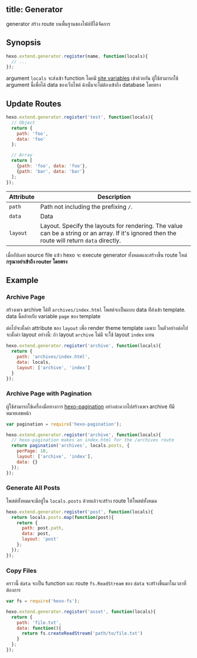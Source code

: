 title: Generator
---
generator สร้าง route บนพื้นฐานของไฟล์ท่ีได้จัดการ

## Synopsis

``` js
hexo.extend.generator.register(name, function(locals){
  // ...
});
```

argument `locals` จะส่งเข้า function โดยมี [site variables](../docs/variables.html#Site-Variables) เข้าด้วยกัน ผู้ใช้สามารถใช้ argument นี้เพื่อได้ data ของเว็บไซต์ ด้งนั้นจะไม่ต้องเข้าถึง database โดยตรง

## Update Routes

``` js
hexo.extend.generator.register('test', function(locals){
  // Object
  return {
    path: 'foo',
    data: 'foo'
  };

  // Array
  return [
    {path: 'foo', data: 'foo'},
    {path: 'bar', data: 'bar'}
  ];
});
```

Attribute | Description
--- | ---
`path` | Path not including the prefixing `/`.
`data` | Data
`layout` | Layout. Specify the layouts for rendering. The value can be a string or an array. If it's ignored then the route will return `data` directly.

เมื่ออัปเดท source file แฃ้ว hexo จะ execute generator ทั้งหมดและสร้างขึ้น route ใหม่ **กรุณาอย่าเข้าถึง router โดยตรง**

## Example

### Archive Page

สร้างเพจ archive ได้ท่ี `archives/index.html`  โพสต์จะเป็นแบบ  data ท่ีส่งเข้า template. data นี้คล้ายกับ variable `page` ของ template

ต่อไปจะตั้งค่า attribute ของ `layout` เพื่อ render theme template เฉพาะ ในตัวอย่างต่อไปจะตั้งค่า layout อย่างนี้: ถ้า layout  `archive` ไม่มี จะใช้ layout `index` แทน

``` js
hexo.extend.generator.register('archive', function(locals){
  return {
    path: 'archives/index.html',
    data: locals,
    layout: ['archive', 'index']
  }
});
```

### Archive Page with Pagination

ผู้ใช้สามารถใช้เครื่องมือทางการ [hexo-pagination] อย่างสะดวกไปสร้างเพจ archive ท่ีมีหมายเลขหน้า

``` js
var pagination = require('hexo-pagination');

hexo.extend.generator.register('archive', function(locals){
  // hexo-pagination makes an index.html for the /archives route
  return pagination('archives', locals.posts, {
    perPage: 10,
    layout: ['archive', 'index'],
    data: {}
  });
});
```

### Generate All Posts

โพสต์ทั้งหมดจะมีอยู่ใน `locals.posts` ด้วยแล้วจะสร้าง route ให้โพสต์ทั้งหมด
``` js
hexo.extend.generator.register('post', function(locals){
  return locals.posts.map(function(post){
    return {
      path: post.path,
      data: post,
      layout: 'post'
    };
  });
});
```

### Copy Files

คราวนี้  `data` จะเป็น function และ route `fs.ReadStream` ของ `data` จะสร้างขึ้นมาในเวลาที่ต้องการ


``` js
var fs = require('hexo-fs');

hexo.extend.generator.register('asset', function(locals){
  return {
    path: 'file.txt',
    data: function(){
      return fs.createReadStream('path/to/file.txt')
    }
  };
});
```

[hexo-pagination]: https://github.com/hexojs/hexo-pagination
